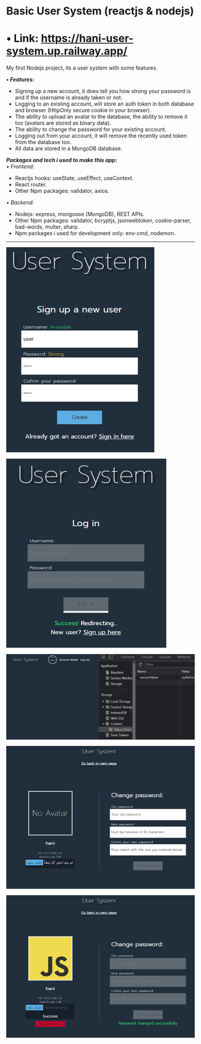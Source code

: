 # Basic User System (reactjs & nodejs)

# • Link: https://hani-user-system.up.railway.app/

My first Nodejs project, its a user system with some features.

***• Features:*** 
- Signing up a new account, it does tell you how strong your password is and if the username is already taken or not.   
- Logging to an existing account, will store an auth token in both database and browser (HttpOnly secure cookie in your browser).   
- The ability to upload an avatar to the database, the ability to remove it too (avatars are stored as binary data).   
- The ability to change the password for your existing account.   
- Logging out from your account, it will remove the recently used token from the database too.   
- All data are stored in a MongoDB database.   


***Packages and tech i used to make this app:***   
*• Frontend:*   
- Reactjs hooks: useState, useEffect, useContext.    
- React router.   
- Other Npm packages: validator, axios.

*• Backend:*   
- Nodejs: express, mongoose (MongoDB), REST APIs.   
- Other Npm packages: validator, bcryptjs, jsonwebtoken, cookie-parser, bad-words, multer, sharp.   
- Npm packages i used for development only:  env-cmd, nodemon.   
   
--- 

![alt text](https://raw.githubusercontent.com/Hani-ALHamad/react-node-user-system/main/signUp.jpg)


![alt text](https://raw.githubusercontent.com/Hani-ALHamad/react-node-user-system/main/signIn.jpg)


![alt text](https://raw.githubusercontent.com/Hani-ALHamad/react-node-user-system/main/loggedIn.jpg)


![alt text](https://raw.githubusercontent.com/Hani-ALHamad/react-node-user-system/main/accountDetails.jpg)


![alt text](https://raw.githubusercontent.com/Hani-ALHamad/react-node-user-system/main/accountDetailsSave.jpg)
